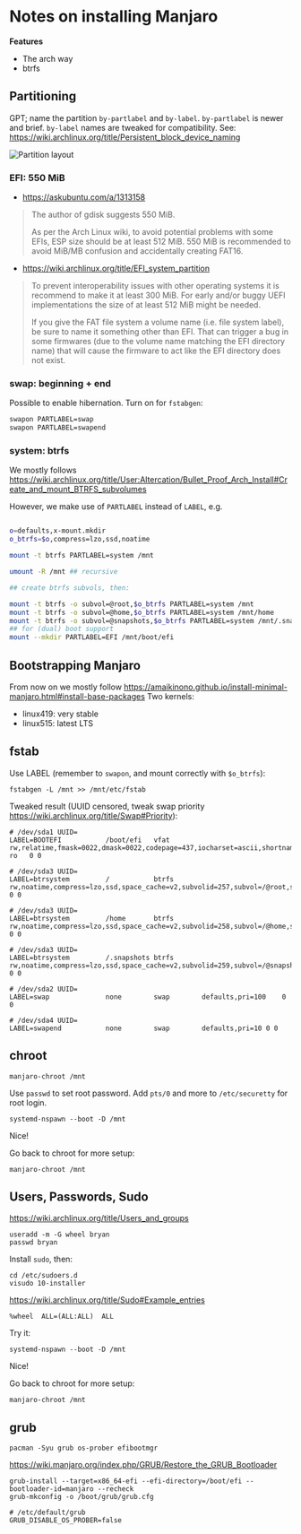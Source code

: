 # Notes on installing Manjaro

**Features**

- The arch way
- btrfs

## Partitioning

GPT; name the partition `by-partlabel` and `by-label`. 
`by-partlabel` is newer and brief. 
`by-label` names are tweaked for compatibility. 
See: https://wiki.archlinux.org/title/Persistent_block_device_naming

![Partition layout](https://user-images.githubusercontent.com/26322692/202075182-109bfb56-b130-4050-8dbe-17284f14494a.png)


### EFI: 550 MiB

- https://askubuntu.com/a/1313158
> The author of gdisk suggests 550 MiB.
> 
> As per the Arch Linux wiki, to avoid potential problems with some EFIs, ESP size should be at least 512 MiB. 550 MiB is recommended to avoid MiB/MB confusion and accidentally creating FAT16.
> 
- https://wiki.archlinux.org/title/EFI_system_partition
> 
> To prevent interoperability issues with other operating systems it is recommend to make it at least 300 MiB. For early and/or buggy UEFI implementations the size of at least 512 MiB might be needed.
>
> If you give the FAT file system a volume name (i.e. file system label), be sure to name it something other than EFI. That can trigger a bug in some firmwares (due to the volume name matching the EFI directory name) that will cause the firmware to act like the EFI directory does not exist. 

### swap: beginning + end

Possible to enable hibernation. Turn on for `fstabgen`:
```bash
swapon PARTLABEL=swap
swapon PARTLABEL=swapend
```

### system: btrfs

We mostly follows https://wiki.archlinux.org/title/User:Altercation/Bullet_Proof_Arch_Install#Create_and_mount_BTRFS_subvolumes

However, we make use of `PARTLABEL` instead of `LABEL`, e.g.

```bash

o=defaults,x-mount.mkdir
o_btrfs=$o,compress=lzo,ssd,noatime

mount -t btrfs PARTLABEL=system /mnt

umount -R /mnt ## recursive

## create btrfs subvols, then:

mount -t btrfs -o subvol=@root,$o_btrfs PARTLABEL=system /mnt
mount -t btrfs -o subvol=@home,$o_btrfs PARTLABEL=system /mnt/home
mount -t btrfs -o subvol=@snapshots,$o_btrfs PARTLABEL=system /mnt/.snapshots
## for (dual) boot support
mount --mkdir PARTLABEL=EFI /mnt/boot/efi
```

## Bootstrapping Manjaro
From now on we mostly follow https://amaikinono.github.io/install-minimal-manjaro.html#install-base-packages
Two kernels:
- linux419: very stable
- linux515: latest LTS

## fstab
Use LABEL (remember to `swapon`, and mount correctly with `$o_btrfs`):
```
fstabgen -L /mnt >> /mnt/etc/fstab
```
Tweaked result (UUID censored, tweak swap priority https://wiki.archlinux.org/title/Swap#Priority):
```
# /dev/sda1 UUID=
LABEL=BOOTEFI       	/boot/efi 	vfat      	rw,relatime,fmask=0022,dmask=0022,codepage=437,iocharset=ascii,shortname=mixed,utf8,errors=remount-ro	0 0

# /dev/sda3 UUID=
LABEL=btrsystem     	/         	btrfs     	rw,noatime,compress=lzo,ssd,space_cache=v2,subvolid=257,subvol=/@root,subvol=@root	0 0

# /dev/sda3 UUID=
LABEL=btrsystem     	/home     	btrfs     	rw,noatime,compress=lzo,ssd,space_cache=v2,subvolid=258,subvol=/@home,subvol=@home	0 0

# /dev/sda3 UUID=
LABEL=btrsystem     	/.snapshots	btrfs     	rw,noatime,compress=lzo,ssd,space_cache=v2,subvolid=259,subvol=/@snapshots,subvol=@snapshots	0 0

# /dev/sda2 UUID=
LABEL=swap          	none      	swap      	defaults,pri=100	0 0

# /dev/sda4 UUID=
LABEL=swapend       	none      	swap      	defaults,pri=10	0 0
```

## chroot

```
manjaro-chroot /mnt
```
Use `passwd` to set root password.
Add `pts/0` and more to `/etc/securetty` for root login.
```
systemd-nspawn --boot -D /mnt
```
Nice!

Go back to chroot for more setup:
```
manjaro-chroot /mnt
```

## Users, Passwords, Sudo

https://wiki.archlinux.org/title/Users_and_groups

```
useradd -m -G wheel bryan
passwd bryan
```

Install `sudo`, then:
```
cd /etc/sudoers.d
visudo 10-installer
```
https://wiki.archlinux.org/title/Sudo#Example_entries
```
%wheel  ALL=(ALL:ALL)  ALL
```
Try it:
```
systemd-nspawn --boot -D /mnt
```
Nice!

Go back to chroot for more setup:
```
manjaro-chroot /mnt
```

## grub

`pacman -Syu grub os-prober efibootmgr`

https://wiki.manjaro.org/index.php/GRUB/Restore_the_GRUB_Bootloader

```
grub-install --target=x86_64-efi --efi-directory=/boot/efi --bootloader-id=manjaro --recheck
grub-mkconfig -o /boot/grub/grub.cfg
```

```
# /etc/default/grub
GRUB_DISABLE_OS_PROBER=false
```


